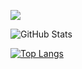 ![](https://github-profile-summary-cards.vercel.app/api/cards/profile-details?username=yasuto2002&theme=tokyonight)
 
![GitHub Stats](https://github-readme-stats.vercel.app/api?username=yasuto2002&show_icons=true)
 
[![Top Langs](https://github-readme-stats.vercel.app/api/top-langs/?username=yasuto2002&layout=compact&langs_count=6)](https://github.com/anuraghazra/github-readme-stats)


<!--
**yasuto2002/yasuto2002** is a ✨ _special_ ✨ repository because its `README.md` (this file) appears on your GitHub profile.

Here are some ideas to get you started:

- 🔭 I’m currently working on ...
- 🌱 I’m currently learning ...
- 👯 I’m looking to collaborate on ...
- 🤔 I’m looking for help with ...
- 💬 Ask me about ...
- 📫 How to reach me: ...
- 😄 Pronouns: ...
- ⚡ Fun fact: ...
-->
